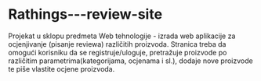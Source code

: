 # Rathings---review-site
Projekat u sklopu predmeta Web tehnologije - izrada web aplikacije za ocjenjivanje (pisanje reviewa) različitih proizvoda. Stranica treba da omogući korisniku da se registruje/uloguje, pretražuje proizvode po različitim parametrima(kategorijama, ocjenama i sl.), dodaje nove proizvode te piše vlastite ocjene proizvoda.
